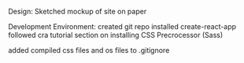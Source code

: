 Design:
  Sketched mockup of site on paper

Development Environment:
  created git repo
  installed create-react-app
  followed cra tutorial section on installing CSS Precrocessor (Sass)
  
  added compiled css files and os files to .gitignore